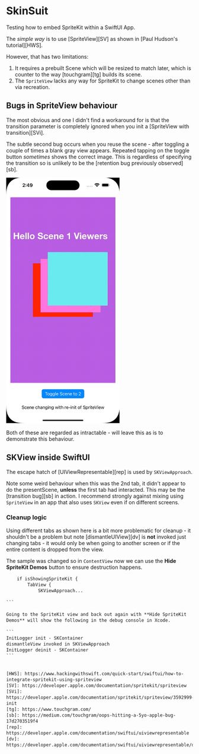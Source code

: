 # SkinSuit

Testing how to embed SpriteKit within a SwiftUI App.

The _simple way_ is to use [SpriteView][SV] as shown in [Paul Hudson's tutorial][HWS].

However, that has two limitations:

1. It requires a prebuilt Scene which will be resized to match later, which is counter to the way [touchgram][tg] builds its scene.
2. The `SpriteView` lacks any way for SpriteKit to change scenes other than via recreation.

## Bugs in SpriteView behaviour
The most obvious and one I didn't find a workaround for is that the transition parameter is completely ignored when you init a [SpriteView with transition][SVi].

The subtle second bug occurs when you reuse the scene - after toggling a couple of times a blank gray view appears. Repeated tapping on the toggle button _sometimes_ shows the correct image. This is regardless of specifying the transition so is unlikely to be the [retention bug previously observed][sb].

![Screen recording showing after a few button taps that a grey screen is shown](img/ReusingSKScenesWithSpriteViewProblem.gif "ReusingSKScenesWithSpriteViewProblem.gif")

Both of these are regarded as intractable - will leave this as is to demonstrate this behaviour.

## SKView inside SwiftUI
The escape hatch of [UIViewRepresentable][rep] is used by `SKViewApproach`.

Note some weird behaviour when this was the 2nd tab, it didn't appear to do the presentScene, **unless** the first tab had interacted. This may be the [transition bug][sb] in action. I recommend strongly against mixing using `SpriteView` in an app that also uses `SKView` even if on different screens.

### Cleanup logic
Using different tabs as shown here is a bit more problematic for cleanup - it shouldn't be a problem but note [dismantleUIView][dv] is **not** invoked just changing tabs - it would only be when going to another screen or if the entire content is dropped from the view. 

The sample was changed so in `ContentView` now we can use the **Hide SpriteKit Demos** button to ensure destruction happens.

````
    if isShowingSpriteKit {
        TabView {
            SKViewApproach...

```

Going to the SpriteKit view and back out again with **Hide SpriteKit Demos** will show the following in the debug console in Xcode.

```
InitLogger init - SKContainer
dismantleView invoked in SKViewApproach
InitLogger deinit - SKContainer
```


[HWS]: https://www.hackingwithswift.com/quick-start/swiftui/how-to-integrate-spritekit-using-spriteview
[SV]: https://developer.apple.com/documentation/spritekit/spriteview
[SVi]: https://developer.apple.com/documentation/spritekit/spriteview/3592999-init
[tg]: https://www.touchgram.com/
[sb]: https://medium.com/touchgram/oops-hitting-a-5yo-apple-bug-17d2703519f4
[rep]: https://developer.apple.com/documentation/swiftui/uiviewrepresentable
[dv]: https://developer.apple.com/documentation/swiftui/uiviewrepresentable/dismantleuiview(_:coordinator:)-5lee7
